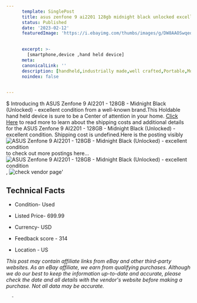 ```yaml
---
      template: SinglePost
      title: asus zenfone 9 ai2201 128gb midnight black unlocked excellent condition
      status: Published
      date: '2023-02-12'
      featuredImage: 'https://i.ebayimg.com/thumbs/images/g/DW8AAOSwqedjuv8K/s-l225.jpg'
       

      excerpt: >-
        [smartphone,device ,hand held device]
      meta:
      canonicalLink: ''
      description: [handheld,industrially made,well crafted,Portable,Mobile,Compact,Convenient,Lightweight,Maneuverable,Man-portable,Miniature,Carriable,Hand-held,Light,Holdable,Transportable,Mobile device,Pocket-sized,On-the-go,Wireless,Cordless,Compact size,Convenient size, smartphone,device ,hand held device]
      noindex: false
      

---
```

$
      Introducing th ASUS Zenfone 9 AI2201 - 128GB - Midnight Black (Unlocked) - excellent condition from a well-known brand.This Holdable hand held device is sure to be a Center of attention  in your home. [Click Here](https://www.ebay.com/itm/175565851753?hash=item28e08a4c69%3Ag%3ADW8AAOSwqedjuv8K&mkevt=1&mkcid=1&mkrid=711-53200-19255-0&campid=%253CePNCampaignId%253E&customid=%253CreferenceId%253E&toolid=10049) to read more to learn about the shipping costs and additional details for the ASUS Zenfone 9 AI2201 - 128GB - Midnight Black (Unlocked) - excellent condition. Shipping cost is undefined.Here is the posting visibly ![ASUS Zenfone 9 AI2201 - 128GB - Midnight Black (Unlocked) - excellent condition](https://i.ebayimg.com/thumbs/images/g/DW8AAOSwqedjuv8K/s-l225.jpg) to check out more postings here... ![ASUS Zenfone 9 AI2201 - 128GB - Midnight Black (Unlocked) - excellent condition](https://i.ebayimg.com/images/g/DW8AAOSwqedjuv8K/s-l1600.jpg), ![check vendor page](https://origin-galleryplus.ebayimg.com/ws/web/175565851753_2_0_1/225x225.jpg,https://origin-galleryplus.ebayimg.com/ws/web/175565851753_3_0_1/225x225.jpg,https://origin-galleryplus.ebayimg.com/ws/web/175565851753_4_0_1/225x225.jpg,https://origin-galleryplus.ebayimg.com/ws/web/175565851753_5_0_1/225x225.jpg,https://origin-galleryplus.ebayimg.com/ws/web/175565851753_6_0_1/225x225.jpg,https://origin-galleryplus.ebayimg.com/ws/web/175565851753_7_0_1/225x225.jpg,https://origin-galleryplus.ebayimg.com/ws/web/175565851753_8_0_1/225x225.jpg,https://origin-galleryplus.ebayimg.com/ws/web/175565851753_9_0_1/225x225.jpg)'

      

 ## Technical Facts 



     
      

 - Condition- Used 


      

 - Listed Price- 699.99 


      

 - Currency- USD 


      

 - Feedback score - 314 


      

 - Location - US 


      
      

 *_This post may contain affiliate links from eBay and other third-party websites. As an eBay affiliate, we earn from qualifying purchases. Although we do our best to keep the information up-to-date and accurate, please check the date and all details with the vendor's website before making a purchase. Not all data may be accurate._*




      -
